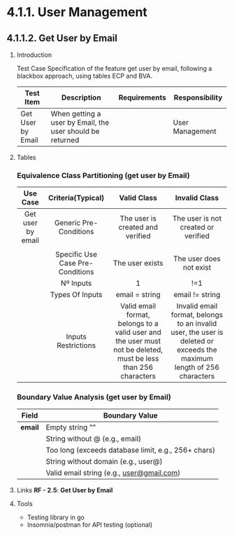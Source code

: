 # 4.1.1. User Management

## 4.1.1.2. Get User by Email

1. Introduction

    Test Case Specification of the feature get user by email, following a blackbox approach, using tables ECP and BVA.

    | Test Item | Description | Requirements | Responsibility |
    |---------------|-----------|------------|------------------|
    | Get User by Email | When getting a user by Email, the user should be returned |  | User Management |

2. Tables

   ### Equivalence Class Partitioning (get user by Email)

    | Use Case | Criteria(Typical) | Valid Class | Invalid Class |
    |:--------:|:-----------------:|:-----------:|:-------------:|
    | Get user by email | Generic Pre-Conditions | The user is created and verified | The user is not created or verified |
    |  |  |  |  |
    |  | Specific Use Case Pre-Conditions | The user exists | The user does not exist |
    | | Nº Inputs | 1 | !=1 |
    |  | Types Of Inputs | email = string | email != string |
    |  | Inputs Restrictions | Valid email format, belongs to a valid user and the user must not be deleted, must be less than 256 characters | Invalid email format, belongs to an invalid user, the user is deleted or exceeds the maximum length of 256 characters |

   ### Boundary Value Analysis (get user by Email)

    | **Field** | **Boundary Value** |
    |-----------|------------------|
    | **email** | Empty string "" |
    |   | String without @ (e.g., email) |
    |   | Too long (exceeds database limit, e.g., 256+ chars)|
    |   | String without domain (e.g., user@)|
    |   | Valid email string (e.g., <user@gmail.com>) |

3. Links
    **RF - 2.5**: **Get User by Email**

4. Tools
    - Testing library in go
    - Insomnia/postman for API testing (optional)
